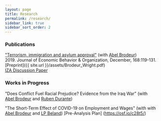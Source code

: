 ```yaml
---
layout: page
title: Research
permalink: /research/
sidebar_link: true
sidebar_sort_order: 2
---
```


### Publications
["Terrorism, immigration and asylum approval"](https://www.sciencedirect.com/science/article/pii/S0167268119303099) (with [Abel Brodeur](https://sites.google.com/site/abelbrodeur/home))  
2019\. Journal of Economic Behavior & Organization, December, 168:119-131.  
[Preprint]({{ site.url }}/assets/Brodeur_Wright.pdf)  
[IZA Discussion Paper](http://ftp.iza.org/dp12635.pdf)  

### Works in Progress
"Does Conflict Fuel Racial Prejudice? Evidence from the Iraq War" (with [Abel Brodeur](https://sites.google.com/site/abelbrodeur/home) and [Ruben Durante](https://www.rubendurante.net/))

"The Short-Term Effect of COVID-19 on Employment and Wages" (with with [Abel Brodeur](https://sites.google.com/site/abelbrodeur/home) and [LP Beland](https://www.lpbeland.com/))
[Pre-Analysis Plan] (https://osf.io/c28t5/)

